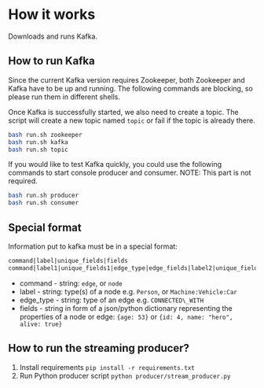 # How it works

Downloads and runs Kafka.

## How to run Kafka

Since the current Kafka version requires Zookeeper, both Zookeeper and Kafka
have to be up and running. The following commands are blocking, so please run
them in different shells.

Once Kafka is successfully started, we also need to create a topic. The script
will create a new topic named `topic` or fail if the topic is already there.

```bash
bash run.sh zookeeper
bash run.sh kafka
bash run.sh topic
```

If you would like to test Kafka quickly, you could use the following commands
to start console producer and consumer. NOTE: This part is not required.

```bash
bash run.sh producer
bash run.sh consumer
```

## Special format

Information put to kafka must be in a special format:

```txt
command|label|unique_fields|fields
command|label1|unique_fields1|edge_type|edge_fields|label2|unique_fields2
```

- command - string: `edge`, or `node`
- label - string: type(s) of a node e.g. `Person`, or `Machine:Vehicle:Car`
- edge\_type - string: type of an edge e.g. `CONNECTED\_WITH`
- fields - string in form of a json/python dictionary representing the
         properties of a node or edge:
    `{age: 53}` or `{id: 4, name: "hero", alive: true}`

## How to run the streaming producer?

1. Install requirements `pip install -r requirements.txt`
2. Run Python producer script `python producer/stream_producer.py`
